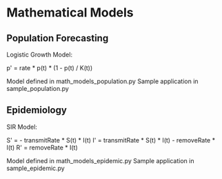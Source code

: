 # Mathematical Models

## Population Forecasting
Logistic Growth Model:

  p' = rate * p(t) * (1 - p(t) / K(t))

Model defined in math_models_population.py
Sample application in sample_population.py
  
## Epidemiology
SIR Model:

  S' = - transmitRate * S(t) * I(t)
  I' = transmitRate * S(t) * I(t) - removeRate * I(t)
  R' = removeRate * I(t)

Model defined in math_models_epidemic.py
Sample application in sample_epidemic.py
